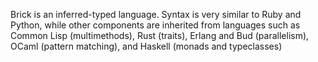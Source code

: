 Brick is an inferred-typed language. Syntax is very similar to Ruby and Python, while other components are inherited from languages such as Common Lisp (multimethods), Rust (traits), Erlang and Bud (parallelism), OCaml (pattern matching), and Haskell (monads and typeclasses)
